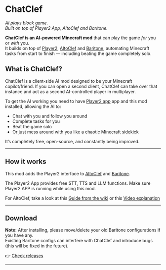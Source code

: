 # ChatClef  
*AI plays block game.*  
*Built on top of Player2 App, AltoClef and Baritone.*

**ChatClef is an AI-powered Minecraft mod** that can play the game *for* you or *with* you.  
It builds on top of [Player2](https://player2.game), [AltoClef](https://github.com/MiranCZ/altoclef) and [Baritone](https://github.com/cabaletta/baritone), automating Minecraft tasks from start to finish — including beating the game completely solo.

## What is ChatClef?

ChatClef is a client-side AI mod designed to be your Minecraft copilot/friend.
If you can open a second client, ChatClef can take over that instance and act as a second AI-controlled player in multiplayer.

To get the AI working you need to have [Player2 app](https://player2.game/) app and this mod installed, allowing the AI to:

- Chat with you and follow you around
- Complete tasks for you
- Beat the game solo
- Or just mess around with you like a chaotic Minecraft sidekick

It’s completely free, open-source, and constantly being improved.

---

## How it works
This mod adds the Player2 interface to [AltoClef](https://github.com/MiranCZ/altoclef) and [Baritone](https://github.com/cabaletta/baritone).

The Player2 App provides free STT, TTS and LLM functions. Make sure Player2 APP is running while using this mod.

For AltoClef, take a look at this [Guide from the wiki](https://github.com/MiranCZ/altoclef/wiki/1:-Documentation:-Big-Picture) or this [Video explanation](https://youtu.be/q5OmcinQ2ck?t=387)

---

## Download

**Note:** After installing, please move/delete your old Baritone configurations if you have any.  
Existing Baritone configs can interfere with ChatClef and introduce bugs (this will be fixed in the future).

👉 [Check releases](https://github.com/elefant-ai/clefcraft/releases)

---


